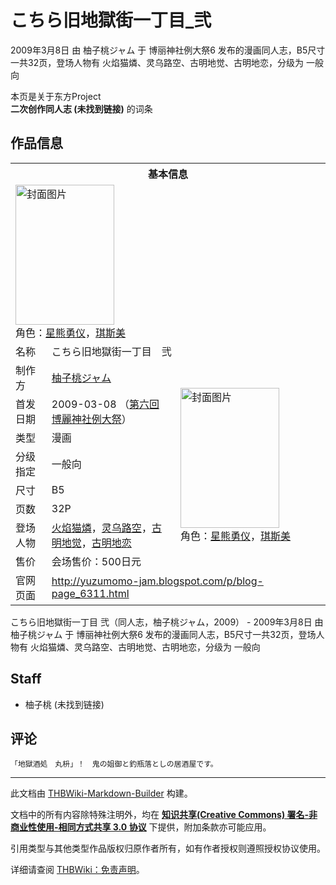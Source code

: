 # こちら旧地獄街一丁目_弐

<!-- source html: G:\repos\THBWiki-Markdown-Builder\THBWikiMarkdown\Temp\main\8\85\ns0%3A%E3%81%93%E3%81%A1%E3%82%89%E6%97%A7%E5%9C%B0%E7%8D%84%E8%A1%97%E4%B8%80%E4%B8%81%E7%9B%AE_%E5%BC%90.html -->

2009年3月8日 由 柚子桃ジャム 于 博丽神社例大祭6 发布的漫画同人志，B5尺寸一共32页，登场人物有 火焰猫燐、灵乌路空、古明地觉、古明地恋，分级为 一般向

本页是关于东方Project  
 **二次创作同人志 (未找到链接)** 的词条

## 作品信息

<table><tbody><tr><th colspan="3">基本信息</th></tr><tr><td class="cover-artwork-mobile" colspan="2"><a href="./文件-こちら旧地獄街一丁目_弐封面.png.md" class="image" title="封面图片"><img alt="封面图片" src="https://upload.thwiki.cc/thumb/4/4d/%E3%81%93%E3%81%A1%E3%82%89%E6%97%A7%E5%9C%B0%E7%8D%84%E8%A1%97%E4%B8%80%E4%B8%81%E7%9B%AE_%E5%BC%90%E5%B0%81%E9%9D%A2.png/158px-%E3%81%93%E3%81%A1%E3%82%89%E6%97%A7%E5%9C%B0%E7%8D%84%E8%A1%97%E4%B8%80%E4%B8%81%E7%9B%AE_%E5%BC%90%E5%B0%81%E9%9D%A2.png" decoding="async" loading="lazy" width="158" height="224" srcset="https://upload.thwiki.cc/thumb/4/4d/%E3%81%93%E3%81%A1%E3%82%89%E6%97%A7%E5%9C%B0%E7%8D%84%E8%A1%97%E4%B8%80%E4%B8%81%E7%9B%AE_%E5%BC%90%E5%B0%81%E9%9D%A2.png/238px-%E3%81%93%E3%81%A1%E3%82%89%E6%97%A7%E5%9C%B0%E7%8D%84%E8%A1%97%E4%B8%80%E4%B8%81%E7%9B%AE_%E5%BC%90%E5%B0%81%E9%9D%A2.png 1.5x, https://upload.thwiki.cc/thumb/4/4d/%E3%81%93%E3%81%A1%E3%82%89%E6%97%A7%E5%9C%B0%E7%8D%84%E8%A1%97%E4%B8%80%E4%B8%81%E7%9B%AE_%E5%BC%90%E5%B0%81%E9%9D%A2.png/317px-%E3%81%93%E3%81%A1%E3%82%89%E6%97%A7%E5%9C%B0%E7%8D%84%E8%A1%97%E4%B8%80%E4%B8%81%E7%9B%AE_%E5%BC%90%E5%B0%81%E9%9D%A2.png 2x" data-file-width="800" data-file-height="1130"></a><div class="cover-char">角色：<a href="./星熊勇仪.md" title="星熊勇仪">星熊勇仪</a>，<a href="./琪斯美.md" title="琪斯美">琪斯美</a></div></td>
</tr><tr><td class="label">名称</td><td colspan="2"> こちら旧地獄街一丁目　弐 </td></tr><tr><td class="label">制作方</td><td><a href="./柚子桃ジャム.md" title="柚子桃ジャム">柚子桃ジャム</a></td><td class="cover-artwork" rowspan="8" style="min-width:224px;"><a href="./文件-こちら旧地獄街一丁目_弐封面.png.md" class="image" title="封面图片"><img alt="封面图片" src="https://upload.thwiki.cc/thumb/4/4d/%E3%81%93%E3%81%A1%E3%82%89%E6%97%A7%E5%9C%B0%E7%8D%84%E8%A1%97%E4%B8%80%E4%B8%81%E7%9B%AE_%E5%BC%90%E5%B0%81%E9%9D%A2.png/158px-%E3%81%93%E3%81%A1%E3%82%89%E6%97%A7%E5%9C%B0%E7%8D%84%E8%A1%97%E4%B8%80%E4%B8%81%E7%9B%AE_%E5%BC%90%E5%B0%81%E9%9D%A2.png" decoding="async" loading="lazy" width="158" height="224" srcset="https://upload.thwiki.cc/thumb/4/4d/%E3%81%93%E3%81%A1%E3%82%89%E6%97%A7%E5%9C%B0%E7%8D%84%E8%A1%97%E4%B8%80%E4%B8%81%E7%9B%AE_%E5%BC%90%E5%B0%81%E9%9D%A2.png/238px-%E3%81%93%E3%81%A1%E3%82%89%E6%97%A7%E5%9C%B0%E7%8D%84%E8%A1%97%E4%B8%80%E4%B8%81%E7%9B%AE_%E5%BC%90%E5%B0%81%E9%9D%A2.png 1.5x, https://upload.thwiki.cc/thumb/4/4d/%E3%81%93%E3%81%A1%E3%82%89%E6%97%A7%E5%9C%B0%E7%8D%84%E8%A1%97%E4%B8%80%E4%B8%81%E7%9B%AE_%E5%BC%90%E5%B0%81%E9%9D%A2.png/317px-%E3%81%93%E3%81%A1%E3%82%89%E6%97%A7%E5%9C%B0%E7%8D%84%E8%A1%97%E4%B8%80%E4%B8%81%E7%9B%AE_%E5%BC%90%E5%B0%81%E9%9D%A2.png 2x" data-file-width="800" data-file-height="1130"></a><div class="cover-char">角色：<a href="./星熊勇仪.md" title="星熊勇仪">星熊勇仪</a>，<a href="./琪斯美.md" title="琪斯美">琪斯美</a></div></td>
</tr><tr><td class="label">首发日期</td><td>2009-03-08&#160;（<a href="/展会作品列表?e=%E5%8D%9A%E4%B8%BD%E7%A5%9E%E7%A4%BE%E4%BE%8B%E5%A4%A7%E7%A5%AD%236">第六回 博麗神社例大祭</a>）</td></tr><tr><td class="label">类型</td><td>漫画</td></tr><tr><td class="label">分级指定</td><td>一般向</td></tr><tr><td class="label">尺寸</td><td>B5</td></tr><tr><td class="label">页数</td><td>32P</td></tr><tr><td class="label">登场人物</td><td><a href="./火焰猫燐.md" title="火焰猫燐">火焰猫燐</a>，<a href="./灵乌路空.md" title="灵乌路空">灵乌路空</a>，<a href="./古明地觉.md" title="古明地觉">古明地觉</a>，<a href="./古明地恋.md" title="古明地恋">古明地恋</a></td></tr><tr><td class="label">售价</td><td>会场售价：500日元</td></tr>
<tr><td class="label">官网页面</td><td colspan="2"><a rel="nofollow" class="external free" href="http://yuzumomo-jam.blogspot.com/p/blog-page_6311.html">http://yuzumomo-jam.blogspot.com/p/blog-page_6311.html</a></td></tr></tbody></table>

こちら旧地獄街一丁目 弐（同人志，柚子桃ジャム，2009） - 2009年3月8日 由 柚子桃ジャム 于 博丽神社例大祭6 发布的漫画同人志，B5尺寸一共32页，登场人物有 火焰猫燐、灵乌路空、古明地觉、古明地恋，分级为 一般向

## Staff
- 柚子桃 (未找到链接)


## 评论
```
「地獄酒処　丸枡」！　鬼の姐御と釣瓶落としの居酒屋です。
```

  
  

  





---

此文档由 [THBWiki-Markdown-Builder](https://github.com/Delsin-Yu/THBWiki-Markdown-Builder) 构建。

文档中的所有内容除特殊注明外，均在 [**知识共享(Creative Commons) 署名-非商业性使用-相同方式共享 3.0 协议**](https://creativecommons.org/licenses/by-sa/3.0/deed.zh-hans) 下提供，附加条款亦可能应用。

引用类型与其他类型作品版权归原作者所有，如有作者授权则遵照授权协议使用。

详细请查阅 [THBWiki：免责声明](https://thbwiki.cc/THBWiki:%E5%85%8D%E8%B4%A3%E5%A3%B0%E6%98%8E)。

